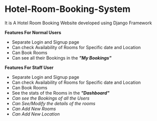 # Hotel-Room-Booking-System
It is A Hotel Room Booking Website developed using Django Framework

<b>Features For Normal Users</b>
<ul>
  <li>Separate Login and Signup page</li>
  <li> Can check Availability of Rooms for Specific date and Location</li>
  <li>Can Book Rooms</li>
  <li>Can see all their Bookings in the <b><i>"My Bookings"</i></b></li>
</ul>

<b>Features For Staff User</b>
<ul>
  <li>Separate Login and Signup page</li>
  <li> Can check Availability of Rooms for Specific date and Location</li>
  <li>Can Book Rooms</li>
  <li>See the stats of the Rooms in the <b><i>"Dashboard"<i></b></li>
  <li>Can see the Bookings of all the Users </li>
  <li>Can See/Modify the details of the rooms</li>
  <li>Can Add New Rooms</li>
  <li>Can Add New Location</li>
</ul>



